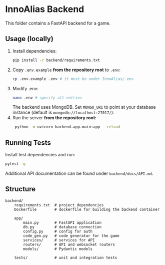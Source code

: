 # InnoAlias Backend

This folder contains a FastAPI backend for a game.


## Usage (locally)
1. Install dependencies:
   ```bash
   pip install -r backend/requirements.txt
   ```
2. Copy `.env.example` **from the repository root** to `.env`:
   ```bash
   cp .env.example .env # it must be under InnoAlias/.env
   ```
3. Modify .env:
   ```bash
   nano .env # specify all entries
   ```
   The backend uses MongoDB. Set `MONGO_URI` to point at your database instance
   (default is `mongodb://localhost:27017/`).
4. Run the server **from the repository root:**
   ```bash
    python -m uvicorn backend.app.main:app --reload
   ```

## Running Tests

Install test dependencies and run:

```bash
pytest -q
```

Additional API documentation can be found under `backend/docs/API.md`.


## Structure

```
backend/
    requirements.txt  # project dependencies
    Dockerfile        # dockerfile for building the backend container
    
    app/
        main.py       # FastAPI application
        db.py         # database connection
        config.py     # config for auth
        code_gen.py   # code generator for the game
        services/     # services for API
        routers/      # API and websocket routers
        models/       # Pydantic models

    tests/            # unit and integration tests
```
